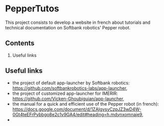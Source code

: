 # PepperTutos
This project consists to develop a website in french about tutorials and technical documentation on Softbank robotics' Pepper robot.

## Contents

1. Useful links

## Useful links

* the project of default app-launcher by Softbank robotics: https://github.com/softbankrobotics-labs/app-launcher,
* the project of customized app-launcher for IMERIR: https://github.com/Vicken-Ghoubiguian/app-launcher,
* the manual for a quick and efficient use of the Pepper robot (in french): https://docs.google.com/document/d/1ZAIgvsyCzpJZ3wD4W-0Gt4teEFrPybbgo8e2c1v9GA4/edit#heading=h.mdynxomnaje9,
* 
